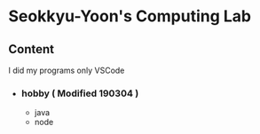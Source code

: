 # Seokkyu-Yoon's Computing Lab
## Content  
I did my programs only VSCode
- ### hobby ( Modified 190304 )
  - java
  - node